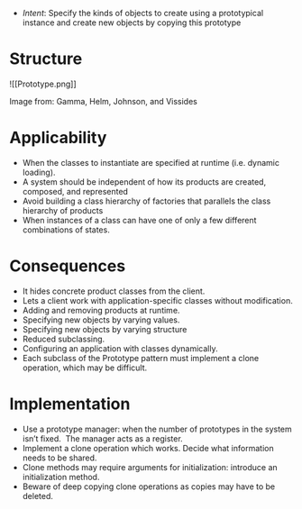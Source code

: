 * *Intent*: Specify the kinds of objects to create using a prototypical instance and create new objects by copying this prototype

# Structure
![[Prototype.png]]
<figcaption> Image from: Gamma, Helm, Johnson, and Vissides </figcaption>

# Applicability
* When the classes to instantiate are specified at runtime (i.e. dynamic loading).
* A system should be independent of how its products are created, composed, and represented
* Avoid building a class hierarchy of factories that parallels the class hierarchy of products
* When instances of a class can have one of only a few different combinations of states.

# Consequences
* It hides concrete product classes from the client.
* Lets a client work with application-specific classes without modification.
* Adding and removing products at runtime.
* Specifying new objects by varying values.
* Specifying new objects by varying structure
* Reduced subclassing.
* Configuring an application with classes dynamically.
* Each subclass of the Prototype pattern must implement a clone operation, which may be difficult.

# Implementation
* Use a prototype manager: when the number of prototypes in the system isn’t fixed.  The manager acts as a register.
* Implement a clone operation which works. Decide what information needs to be shared.
* Clone methods may require arguments for initialization: introduce an initialization method.
* Beware of deep copying clone operations as copies may have to be deleted.